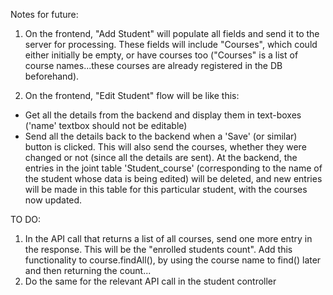 Notes for future:

1) On the frontend, "Add Student" will populate all fields and send it to the server for processing. These fields will include "Courses", which could either initially be empty, or have courses too ("Courses" is a list of course names...these courses are already registered in the DB beforehand).

2) On the frontend, "Edit Student" flow will be like this:
  - Get all the details from the backend and display them in text-boxes ('name' textbox should not be editable)
  - Send all the details back to the backend when a 'Save' (or similar) button is clicked. This will also send the courses, whether they were changed or not (since all the details are sent). At the backend, the entries in the joint table 'Student_course' (corresponding to the name of the student whose data is being edited) will be deleted, and new entries will be made in this table for this particular student, with the courses now updated.

TO DO:
1) In the API call that returns a list of all courses, send one more entry in the response. This will be the "enrolled students count". Add this functionality to course.findAll(), by using the course name to find() later and then returning the count...
2) Do the same for the relevant API call in the student controller

